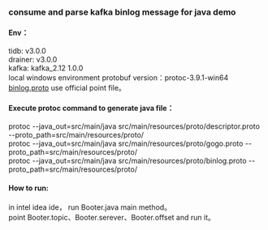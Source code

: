 ### consume and parse kafka binlog message for java demo

#### Env：
tidb: v3.0.0 <br/>
drainer: v3.0.0 <br/>
kafka: kafka_2.12 1.0.0 <br/>
local windows environment protobuf version：protoc-3.9.1-win64 <br/>
[binlog.proto](https://github.com/pingcap/tidb-tools/blob/master/tidb-binlog/slave_binlog_proto/proto/binlog.proto) use official point file。

#### Execute protoc command to  generate java file：
protoc  --java_out=src/main/java src/main/resources/proto/descriptor.proto    --proto_path=src/main/resources/proto/  <br/>
protoc  --java_out=src/main/java src/main/resources/proto/gogo.proto    --proto_path=src/main/resources/proto/  <br/>
protoc  --java_out=src/main/java src/main/resources/proto/binlog.proto  --proto_path=src/main/resources/proto/  <br/>

#### How to run:
in intel idea ide， run Booter.java main method。<br/>
point Booter.topic、Booter.serever、Booter.offset and run it。
